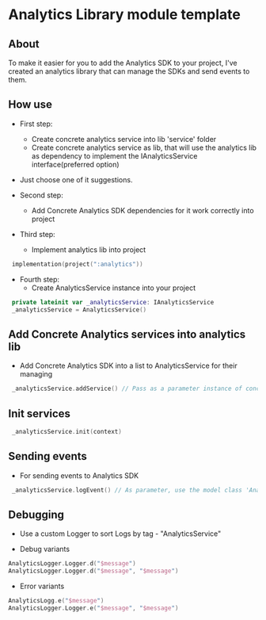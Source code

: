 # Analytics Library module template

## About

To make it easier for you to add the Analytics SDK to your project,
I've created an analytics library that can manage the SDKs and send events to them.

## How use

* First step:
    - Create concrete analytics service into lib 'service' folder
    - Create concrete analytics service as lib, that will use the analytics lib as dependency to implement the IAnalyticsService interface(preferred option)

* Just choose one of it suggestions.

* Second step:
    - Add Concrete Analytics SDK dependencies for it work correctly into project

* Third step:
    - Implement analytics lib into project
```kotlin
 implementation(project(":analytics"))
```

* Fourth step:
    - Create AnalyticsService instance into your project
```kotlin
 private lateinit var _analyticsService: IAnalyticsService
 _analyticsService = AnalyticsService()
```

## Add Concrete Analytics services into analytics lib

* Add Concrete Analytics SDK into a list to AnalyticsService for their managing
```kotlin
 _analyticsService.addService() // Pass as a parameter instance of concrete Analytic service
```

## Init services

```kotlin
 _analyticsService.init(context)
```

## Sending events

* For sending events to Analytics SDK
```kotlin
 _analyticsService.logEvent() // As parameter, use the model class 'AnalyticsEvent' which is suitable for most Analytics SDK
```

## Debugging

* Use a custom Logger to sort Logs by tag - "AnalyticsService"

* Debug variants
```kotlin
AnalyticsLogger.Logger.d("$message")
AnalyticsLogger.Logger.d("$message", "$message")
```

* Error variants
```kotlin
AnalyticsLogg.e("$message")
AnalyticsLogger.Logger.e("$message", "$message")
```

